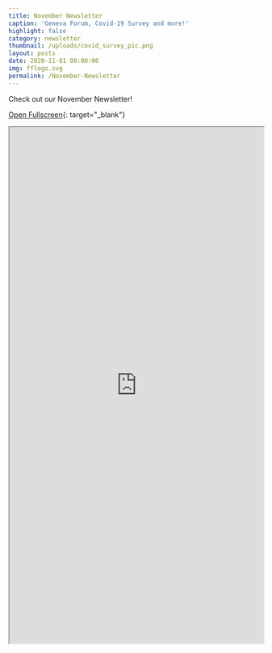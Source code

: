 ```yaml
---
title: November Newsletter
caption: 'Geneva Forum, Covid-19 Survey and more!'
highlight: false
category: newsletter
thumbnail: /uploads/covid_survey_pic.png
layout: posts
date: 2020-11-01 00:00:00
img: fflogo.svg
permalink: /November-Newsletter
---
```


Check out our November Newsletter!

[Open Fullscreen](https://mailchi.mp/fabfoundation.org/the-fab-foundation-november-newsletter-is-here-4540408){: target="_blank"}

<iframe src="https://mailchi.mp/fabfoundation.org/the-fab-foundation-november-newsletter-is-here-4540408" style="max-width: 1024px; width: 100%; margin: 0 auto; height: 1024px"></iframe>
